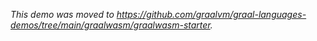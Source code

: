 *This demo was moved to https://github.com/graalvm/graal-languages-demos/tree/main/graalwasm/graalwasm-starter.*